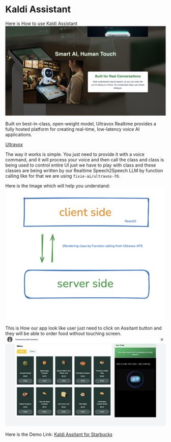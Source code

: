 # Kaldi Assistant

Here is How to use Kaldi Assistant
![image.png](public/showcase/landing_page_kaldi.png)




Built on best-in-class, open-weight model, Ultravox Realtime provides a fully hosted platform for creating real-time, low-latency voice AI applications.

[Ultravox](https://ultravox.com/docs/ultravox-client)

The way it works is simple. You just need to provide it with a voice command, and it will process your voice and then call the class and class is being used to control entire UI just we have to play with class and these classes are being written by our Realtime Speech2Speech LLM by function calling like for that we are using ```fixie-ai/ultravox-70```.

Here is the Image which will help you understand:
![image.png](public/showcase/working_uper.png)



This is How our app look like user just need to click on Assitant button and they will be able to order food without touching screen.
![image.png](public/showcase/app_home_page.png)


Here is the Demo Link: 
[Kaldi Assitant for Starbucks](https://cafe-ai.netlify.app)